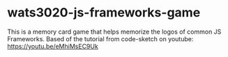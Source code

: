 # wats3020-js-frameworks-game
This is a memory card game that helps memorize the logos of common JS Frameworks. Based of the tutorial from code-sketch on youtube: https://youtu.be/eMhiMsEC9Uk
